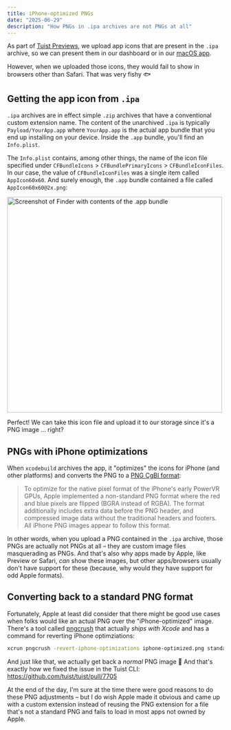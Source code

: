 ```yaml
---
title: iPhone-optimized PNGs
date: "2025-06-29"
description: "How PNGs in .ipa archives are not PNGs at all"
---
```


As part of [Tuist Previews](https://docs.tuist.dev/en/guides/features/previews#previews), we upload app icons that are present in the `.ipa` archive, so we can present them in our dashboard or in our [macOS app](https://docs.tuist.dev/en/guides/features/previews#tuist-macos-app).

However, when we uploaded those icons, they would fail to show in browsers other than Safari. That was very fishy 🐟

## Getting the app icon from `.ipa`

`.ipa` archives are in effect simple `.zip` archives that have a conventional custom extension name. The content of the unarchived `.ipa` is typically `Payload/YourApp.app` where `YourApp.app` is the actual app bundle that you end up installing on your device. Inside the `.app` bundle, you'll find an `Info.plist`.


The `Info.plist` contains, among other things, the name of the icon file specified under `CFBundleIcons` > `CFBundlePrimaryIcons` > `CFBundleIconFiles`. In our case, the value of `CFBundleIconFiles` was a single item called `AppIcon60x60`. And surely enough, the `.app` bundle contained a file called `AppIcon60x60@2x.png`:

<img src="/img/iphone-optimized-pngs/contents-of-app-bundle.png" width=500px alt="Screenshot of Finder with contents of the .app bundle"></img>

Perfect! We can take this icon file and upload it to our storage since it's a PNG image ... right?

## PNGs with iPhone optimizations

When `xcodebuild` archives the app, it "optimizes" the icons for iPhone (and other platforms) and converts the PNG to a [PNG CgBI format](https://theapplewiki.com/wiki/PNG_CgBI_Format):
> To optimize for the native pixel format of the iPhone's early PowerVR GPUs, Apple implemented a non-standard PNG format where the red and blue pixels are flipped (BGRA instead of RGBA). The format additionally includes extra data before the PNG header, and compressed image data without the traditional headers and footers. All iPhone PNG images appear to follow this format.

In other words, when you upload a PNG contained in the `.ipa` archive, those PNGs are actually not PNGs at all – they are custom image files masquerading as PNGs. And that's also why apps made by Apple, like Preview or Safari, _can_ show these images, but other apps/browsers usually don't have support for these (because, why would they have support for odd Apple formats).

## Converting back to a standard PNG format

Fortunately, Apple at least did consider that there might be good use cases when folks would like an actual PNG over the "iPhone-optimized" image. There's a tool called [pngcrush](https://pmt.sourceforge.io/pngcrush/) that actually _ships with Xcode_ and has a command for reverting iPhone optimziations:

```sh
xcrun pngcrush -revert-iphone-optimizations iphone-optimized.png standard.png
```

And just like that, we actually get back a _normal_ PNG image 🎉 And that's exactly how we fixed the issue in the Tuist CLI: https://github.com/tuist/tuist/pull/7705

At the end of the day, I'm sure at the time there were good reasons to do these PNG adjustments – but I do wish Apple made it obvious and came up with a custom extension instead of reusing the PNG extension for a file that's not a standard PNG and fails to load in most apps not owned by Apple.

